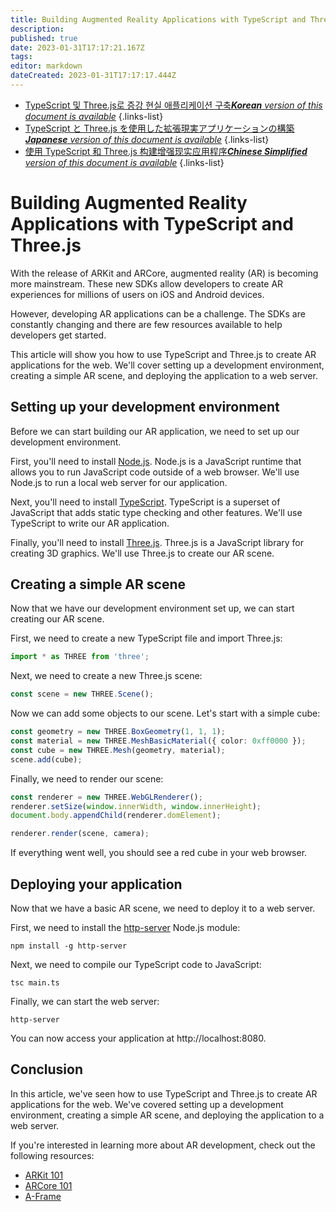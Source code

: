 ```yaml
---
title: Building Augmented Reality Applications with TypeScript and Three.js
description: 
published: true
date: 2023-01-31T17:17:21.167Z
tags: 
editor: markdown
dateCreated: 2023-01-31T17:17:17.444Z
---
```


- [TypeScript 및 Three.js로 증강 현실 애플리케이션 구축***Korean** version of this document is available*](/ko/Knowledge-base/TypeScript/building-augmented-reality-applications-with-typescript-and-three-js)
{.links-list}
- [TypeScript と Three.js を使用した拡張現実アプリケーションの構築***Japanese** version of this document is available*](/ja/Knowledge-base/TypeScript/building-augmented-reality-applications-with-typescript-and-three-js)
{.links-list}
- [使用 TypeScript 和 Three.js 构建增强现实应用程序***Chinese Simplified** version of this document is available*](/zh/Knowledge-base/TypeScript/building-augmented-reality-applications-with-typescript-and-three-js)
{.links-list}



# Building Augmented Reality Applications with TypeScript and Three.js

With the release of ARKit and ARCore, augmented reality (AR) is becoming more mainstream. These new SDKs allow developers to create AR experiences for millions of users on iOS and Android devices.

However, developing AR applications can be a challenge. The SDKs are constantly changing and there are few resources available to help developers get started.

This article will show you how to use TypeScript and Three.js to create AR applications for the web. We'll cover setting up a development environment, creating a simple AR scene, and deploying the application to a web server.

## Setting up your development environment

Before we can start building our AR application, we need to set up our development environment.

First, you'll need to install [Node.js](https://nodejs.org/en/). Node.js is a JavaScript runtime that allows you to run JavaScript code outside of a web browser. We'll use Node.js to run a local web server for our application.

Next, you'll need to install [TypeScript](https://www.typescriptlang.org/). TypeScript is a superset of JavaScript that adds static type checking and other features. We'll use TypeScript to write our AR application.

Finally, you'll need to install [Three.js](https://threejs.org/). Three.js is a JavaScript library for creating 3D graphics. We'll use Three.js to create our AR scene.

## Creating a simple AR scene

Now that we have our development environment set up, we can start creating our AR scene.

First, we need to create a new TypeScript file and import Three.js:

```typescript
import * as THREE from 'three';
```

Next, we need to create a new Three.js scene:

```typescript
const scene = new THREE.Scene();
```

Now we can add some objects to our scene. Let's start with a simple cube:

```typescript
const geometry = new THREE.BoxGeometry(1, 1, 1);
const material = new THREE.MeshBasicMaterial({ color: 0xff0000 });
const cube = new THREE.Mesh(geometry, material);
scene.add(cube);
```

Finally, we need to render our scene:

```typescript
const renderer = new THREE.WebGLRenderer();
renderer.setSize(window.innerWidth, window.innerHeight);
document.body.appendChild(renderer.domElement);

renderer.render(scene, camera);
```

If everything went well, you should see a red cube in your web browser.

## Deploying your application

Now that we have a basic AR scene, we need to deploy it to a web server.

First, we need to install the [http-server](https://www.npmjs.com/package/http-server) Node.js module:

```
npm install -g http-server
```

Next, we need to compile our TypeScript code to JavaScript:

```
tsc main.ts
```

Finally, we can start the web server:

```
http-server
```

You can now access your application at http://localhost:8080.

## Conclusion

In this article, we've seen how to use TypeScript and Three.js to create AR applications for the web. We've covered setting up a development environment, creating a simple AR scene, and deploying the application to a web server.

If you're interested in learning more about AR development, check out the following resources:

- [ARKit 101](https://www.raywenderlich.com/160517/arkit-101-using-arkit-build-augmented-reality-apps)
- [ARCore 101](https://www.raywenderlich.com/166886/arcore-101-arkit-equivalent-android)
- [A-Frame](https://aframe.io/)
